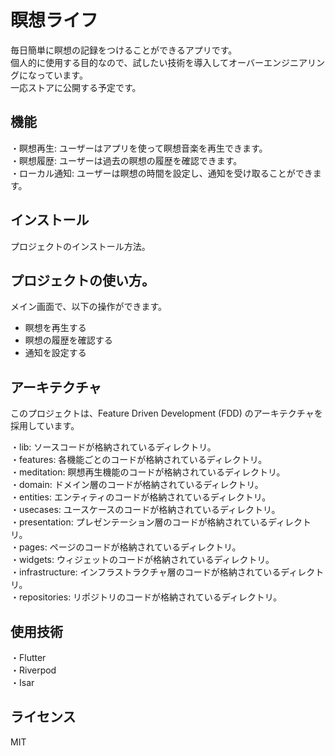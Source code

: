 # 瞑想ライフ
毎日簡単に瞑想の記録をつけることができるアプリです。<br>
個人的に使用する目的なので、試したい技術を導入してオーバーエンジニアリングになっています。<br>
一応ストアに公開する予定です。

## 機能
・瞑想再生: ユーザーはアプリを使って瞑想音楽を再生できます。<br>
・瞑想履歴: ユーザーは過去の瞑想の履歴を確認できます。<br>
・ローカル通知: ユーザーは瞑想の時間を設定し、通知を受け取ることができます。

## インストール
プロジェクトのインストール方法。


## プロジェクトの使い方。

メイン画面で、以下の操作ができます。
  - 瞑想を再生する<br>
  - 瞑想の履歴を確認する<br>
  - 通知を設定する<br>

## アーキテクチャ
このプロジェクトは、Feature Driven Development (FDD) のアーキテクチャを採用しています。

・lib: ソースコードが格納されているディレクトリ。<br>
・features: 各機能ごとのコードが格納されているディレクトリ。<br>
・meditation: 瞑想再生機能のコードが格納されているディレクトリ。<br>
・domain: ドメイン層のコードが格納されているディレクトリ。<br>
・entities: エンティティのコードが格納されているディレクトリ。<br>
・usecases: ユースケースのコードが格納されているディレクトリ。<br>
・presentation: プレゼンテーション層のコードが格納されているディレクトリ。<br>
・pages: ページのコードが格納されているディレクトリ。<br>
・widgets: ウィジェットのコードが格納されているディレクトリ。<br>
・infrastructure: インフラストラクチャ層のコードが格納されているディレクトリ。<br>
・repositories: リポジトリのコードが格納されているディレクトリ。<br>

## 使用技術
・Flutter<br>
・Riverpod<br>
・Isar<br>

## ライセンス
MIT
